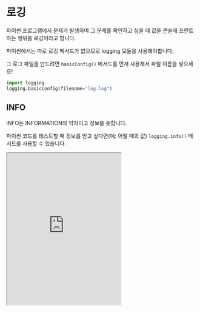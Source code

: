 # 로깅

파이썬 프로그램에서 문제가 발생하여 그 문제를 확인하고 싶을 때 값을 콘솔에 프린트하는 행위를 로깅이라고 합니다.

파이썬에서는 따로 로깅 메서드가 없으므로 logging 모듈을 사용해야합니다.

그 로그 파일을 만드려면 `basicConfig()` 메서드를 먼저 사용해서 파일 이름을 넣으세요!

```py
import logging
logging.basicConfig(filename="log.log")
```

## INFO

INFO는 INFORMATION의 약자이고 정보를 뜻합니다.

파이썬 코드를 테스트할 때 정보를 얻고 싶다면(예: 어떨 때의 값) `logging.info()` 메서드를 사용할 수 있습니다.

<iframe
  loading="lazy" title="Python Playground" src="https://trinket.io/embed/python3/9d4fc4880a" height="400" />

## WARNING

warning은 사용자에게 에러가 났다는 사실을 경고하는 코드입니다.

<iframe
  loading="lazy" title="Python Playground" src="https://trinket.io/embed/python3/784c0fc5a6" height="400" />

## ERROR와 EXCEPTION

ERROR은 에러를 발생시키는 메서드입니다.

EXCEPTION은 예외를 뜻합니다.

위에서 설명한 ERROR 메서드와 비슷합니다.

<iframe
  loading="lazy" title="Python Playground" src="https://trinket.io/embed/python3/f9687df6a4" height="400" />
